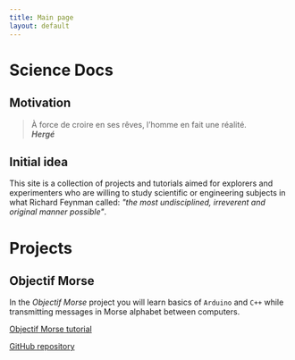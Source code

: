 ```yaml
---
title: Main page
layout: default
---
```


# Science Docs

## Motivation

> À force de croire en ses rêves, l’homme en fait une réalité.  
__*Hergé*__

## Initial idea

This site is a collection of projects and tutorials aimed for explorers and experimenters who are willing to study scientific or engineering subjects in what Richard Feynman called: *"the most undisciplined, irreverent and original manner possible"*.

# Projects

## Objectif Morse

In the *Objectif Morse* project you will learn basics of `Arduino` and `C++` while transmitting messages in Morse alphabet between computers.

[Objectif Morse tutorial](https://github.com/camillejr/objectif_morse/raw/master/Documentation/Objectif_Morse.pdf)

[GitHub repository](https://github.com/camillejr/objectif_morse)
